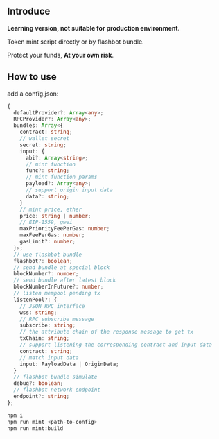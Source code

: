 ## Introduce
    
**Learning version, not suitable for production environment.**  

Token mint script directly or by flashbot bundle.      
      
Protect your funds, **At your own risk**.    
     
## How to use
    
add a config.json:
```ts
{
  defaultProvider?: Array<any>;
  RPCProvider?: Array<any>;
  bundles: Array<{
    contract: string;
    // wallet secret
    secret: string;
    input: {
      abi?: Array<string>;
      // mint function
      func?: string;
      // mint function params
      payload?: Array<any>;
      // support origin input data
      data?: string;
    }
    // mint price, ether
    price: string | number;
    // EIP-1559, gwei
    maxPriorityFeePerGas: number;
    maxFeePerGas: number;
    gasLimit?: number;
  }>;
  // use flashbot bundle
  flashbot?: boolean;
  // send bundle at special block
  blockNumber?: number;
  // send bundle after latest block
  blockNumberInFuture?: number;
  // listen mempool pending tx
  listenPool?: {
    // JSON RPC interface
    wss: string;
    // RPC subscribe message
    subscribe: string;
    // the attribute chain of the response message to get tx
    txChain: string;
    // support listening the corresponding contract and input data
    contract: string;
    // match input data
    input: PayloadData | OriginData;
  }
  // flashbot bundle simulate
  debug?: boolean;
  // flashbot network endpoint
  endpoint?: string;
};
```

```bash
npm i
npm run mint <path-to-config>    
npm run mint:build
```

